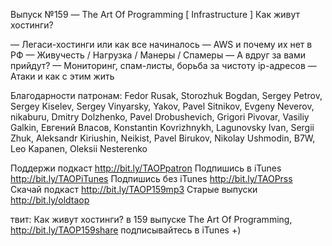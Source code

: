 Выпуск №159 — The Art Of Programming [ Infrastructure ] Как живут хостинги?

— Легаси-хостинги или как все начиналось
— AWS и почему их нет в РФ
— Живучесть / Нагрузка / Манеры / Спамеры
— А вдруг за вами прийдут?
— Мониторинг, спам-листы, борьба за чистоту ip-адресов
— Атаки и как с этим жить

Благодарности патронам:
Fedor Rusak, Storozhuk Bogdan, Sergey Petrov, Sergey Kiselev, Sergey Vinyarsky, Yakov, Pavel Sitnikov, Evgeny Neverov, nikaburu, Dmitry Dolzhenko, Pavel Drobushevich, Grigori Pivovar, Vasiliy Galkin, Евгений Власов, Konstantin Kovrizhnykh, Lagunovsky Ivan, Sergii Zhuk, Aleksandr Kiriushin, Neikist, Pavel Birukov, Nikolay Ushmodin, B7W, Leo Kapanen, Oleksii Nesterenko    

Поддержи подкаст http://bit.ly/TAOPpatron
Подпишись в iTunes http://bit.ly/TAOPiTunes
Подпишись без iTunes http://bit.ly/TAOPrss
Скачай подкаст http://bit.ly/TAOP159mp3
Старые выпуски http://bit.ly/oldtaop


твит: 
Как живут хостинги? в 159 выпуске The Art Of Programming, http://bit.ly/TAOP159share подписывайтесь в iTunes +) 
